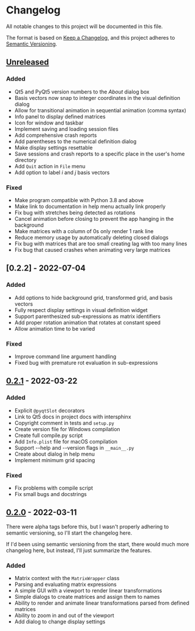 # Changelog

All notable changes to this project will be documented in this file.

The format is based on [Keep a Changelog](https://keepachangelog.com/en/1.0.0/),
and this project adheres to [Semantic Versioning](https://semver.org/spec/v2.0.0.html).

## [Unreleased]

### Added

- Qt5 and PyQt5 version numbers to the *About* dialog box
- Basis vectors now snap to integer coordinates in the visual definition dialog
- Allow for transitional animation in sequential animation (comma syntax)
- Info panel to display defined matrices
- Icon for window and taskbar
- Implement saving and loading session files
- Add comprehensive crash reports
- Add parentheses to the numerical definition dialog
- Make display settings resettable
- Save sessions and crash reports to a specific place in the user's home directory
- Add `Quit` action in `File` menu
- Add option to label *i* and *j* basis vectors

### Fixed

- Make program compatible with Python 3.8 and above
- Make link to documentation in help menu actually link properly
- Fix bug with stretches being detected as rotations
- Cancel animation before closing to prevent the app hanging in the background
- Make matrices with a column of 0s only render 1 rank line
- Reduce memory usage by automatically deleting closed dialogs
- Fix bug with matrices that are too small creating lag with too many lines
- Fix bug that caused crashes when animating very large matrices

## [0.2.2] - 2022-07-04

### Added

- Add options to hide background grid, transformed grid, and basis vectors
- Fully respect display settings in visual definition widget
- Support parenthesized sub-expressions as matrix identifiers
- Add proper rotation animation that rotates at constant speed
- Allow animation time to be varied

### Fixed

- Improve command line argument handling
- Fixed bug with premature rot evaluation in sub-expressions

## [0.2.1] - 2022-03-22

### Added 

- Explicit `@pyqtSlot` decorators
- Link to Qt5 docs in project docs with intersphinx
- Copyright comment in tests and `setup.py`
- Create version file for Windows compilation
- Create full compile.py script
- Add `Info.plist` file for macOS compilation
- Support --help and --version flags in `__main__.py`
- Create about dialog in help menu
- Implement minimum grid spacing

### Fixed

- Fix problems with compile script
- Fix small bugs and docstrings

## [0.2.0] - 2022-03-11

There were alpha tags before this, but I wasn't properly adhering to semantic versioning, so I'll start the changelog here.

If I'd been using semantic versioning from the start, there would much more changelog here, but instead, I'll just summarize the features.

### Added

- Matrix context with the `MatrixWrapper` class
- Parsing and evaluating matrix expressions
- A simple GUI with a viewport to render linear transformations
- Simple dialogs to create matrices and assign them to names
- Ability to render and animate linear transformations parsed from defined matrices
- Ability to zoom in and out of the viewport
- Add dialog to change display settings

[Unreleased]: https://github.com/DoctorDalek1963/lintrans/compare/v0.2.2...HEAD
[0.2.1]: https://github.com/DoctorDalek1963/lintrans/compare/v0.2.1...v0.2.2
[0.2.1]: https://github.com/DoctorDalek1963/lintrans/compare/v0.2.0...v0.2.1
[0.2.0]: https://github.com/DoctorDalek1963/lintrans/compare/13600cc6ff6299dc4a8101a367bc52fe08607554...v0.2.0
